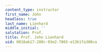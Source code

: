 ```yaml
---
content_type: instructor
first_name: John
headless: true
last_name: Lienhard
middle_initial: ''
salutation: Prof.
title: Prof. John Lienhard
uid: 0018ab17-280c-93e2-7865-e13b1fa300ca
---
```

